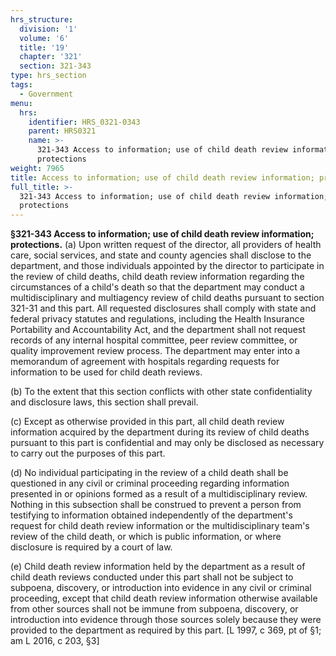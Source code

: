 ```yaml
---
hrs_structure:
  division: '1'
  volume: '6'
  title: '19'
  chapter: '321'
  section: 321-343
type: hrs_section
tags:
  - Government
menu:
  hrs:
    identifier: HRS_0321-0343
    parent: HRS0321
    name: >-
      321-343 Access to information; use of child death review information;
      protections
weight: 7965
title: Access to information; use of child death review information; protections
full_title: >-
  321-343 Access to information; use of child death review information;
  protections
---
```

**§321-343 Access to information; use of child death review information; protections.** (a) Upon written request of the director, all providers of health care, social services, and state and county agencies shall disclose to the department, and those individuals appointed by the director to participate in the review of child deaths, child death review information regarding the circumstances of a child's death so that the department may conduct a multidisciplinary and multiagency review of child deaths pursuant to section 321-31 and this part. All requested disclosures shall comply with state and federal privacy statutes and regulations, including the Health Insurance Portability and Accountability Act, and the department shall not request records of any internal hospital committee, peer review committee, or quality improvement review process. The department may enter into a memorandum of agreement with hospitals regarding requests for information to be used for child death reviews.

(b) To the extent that this section conflicts with other state confidentiality and disclosure laws, this section shall prevail.

(c) Except as otherwise provided in this part, all child death review information acquired by the department during its review of child deaths pursuant to this part is confidential and may only be disclosed as necessary to carry out the purposes of this part.

(d) No individual participating in the review of a child death shall be questioned in any civil or criminal proceeding regarding information presented in or opinions formed as a result of a multidisciplinary review. Nothing in this subsection shall be construed to prevent a person from testifying to information obtained independently of the department's request for child death review information or the multidisciplinary team's review of the child death, or which is public information, or where disclosure is required by a court of law.

(e) Child death review information held by the department as a result of child death reviews conducted under this part shall not be subject to subpoena, discovery, or introduction into evidence in any civil or criminal proceeding, except that child death review information otherwise available from other sources shall not be immune from subpoena, discovery, or introduction into evidence through those sources solely because they were provided to the department as required by this part. [L 1997, c 369, pt of §1; am L 2016, c 203, §3]